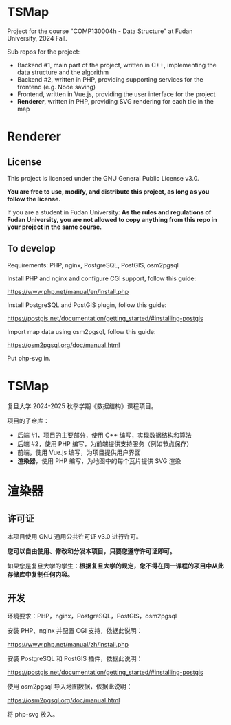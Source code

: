 # TSMap

Project for the course "COMP130004h - Data Structure" at Fudan University, 2024 Fall.

Sub repos for the project:

-   Backend #1, main part of the project, written in C++, implementing the data structure and the algorithm
-   Backend #2, written in PHP, providing supporting services for the frontend (e.g. Node saving)
-   Frontend, written in Vue.js, providing the user interface for the project
-   **Renderer**, written in PHP, providing SVG rendering for each tile in the map

# Renderer

## License

This project is licensed under the GNU General Public License v3.0.

**You are free to use, modify, and distribute this project, as long as you follow the license.**

If you are a student in Fudan University: **As the rules and regulations of Fudan University, you are not allowed to copy anything from this repo in your project in the same course.**

## To develop

Requirements: PHP, nginx, PostgreSQL, PostGIS, osm2pgsql

Install PHP and nginx and configure CGI support, follow this guide:

https://www.php.net/manual/en/install.php

Install PostgreSQL and PostGIS plugin, follow this guide:

https://postgis.net/documentation/getting_started/#installing-postgis

Import map data using osm2pgsql, follow this guide:

https://osm2pgsql.org/doc/manual.html

Put php-svg in.

# TSMap

复旦大学 2024-2025 秋季学期《数据结构》课程项目。

项目的子仓库：

-   后端 #1，项目的主要部分，使用 C++ 编写，实现数据结构和算法
-   后端 #2，使用 PHP 编写，为前端提供支持服务（例如节点保存）
-   前端，使用 Vue.js 编写，为项目提供用户界面
-   **渲染器**，使用 PHP 编写，为地图中的每个瓦片提供 SVG 渲染

# 渲染器

## 许可证

本项目使用 GNU 通用公共许可证 v3.0 进行许可。

**您可以自由使用、修改和分发本项目，只要您遵守许可证即可。**

如果您是复旦大学的学生：**根据复旦大学的规定，您不得在同一课程的项目中从此存储库中复制任何内容。**

## 开发

环境要求：PHP，nginx，PostgreSQL，PostGIS，osm2pgsql

安装 PHP、nginx 并配置 CGI 支持，依据此说明：

https://www.php.net/manual/zh/install.php

安装 PostgreSQL 和 PostGIS 插件，依据此说明：

https://postgis.net/documentation/getting_started/#installing-postgis

使用 osm2pgsql 导入地图数据，依据此说明：

https://osm2pgsql.org/doc/manual.html

将 php-svg 放入。